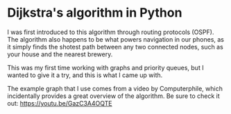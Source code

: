# Dijkstra's algorithm in Python

I was first introduced to this algorithm through routing protocols (OSPF). The algorithm also happens to be what powers navigation in our phones, as it simply finds the shotest path between any two connected nodes, such as your house and the nearest brewery.

This was my first time working with graphs and priority queues, but I wanted to give it a try, and this is what I came up with.

The example graph that I use comes from a video by Computerphile, which incidentally provides a great overview of the algorithm. Be sure to check it out: https://youtu.be/GazC3A4OQTE
